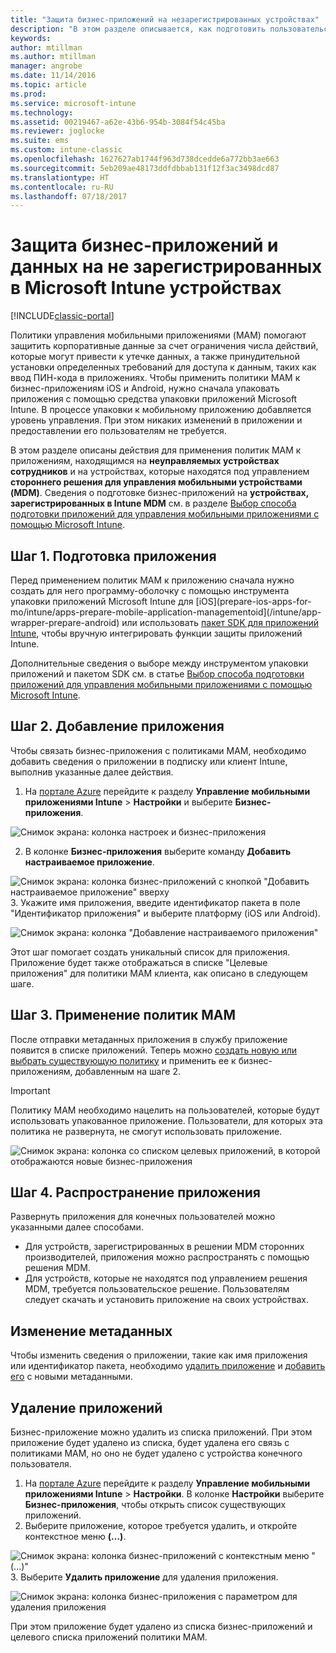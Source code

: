 ```yaml
---
title: "Защита бизнес-приложений на незарегистрированных устройствах"
description: "В этом разделе описывается, как подготовить пользовательские бизнес-приложения, чтобы можно было применять политики управления мобильными приложениями для предотвращения потери данных."
keywords: 
author: mtillman
ms.author: mtillman
manager: angrobe
ms.date: 11/14/2016
ms.topic: article
ms.prod: 
ms.service: microsoft-intune
ms.technology: 
ms.assetid: 00219467-a62e-43b6-954b-3084f54c45ba
ms.reviewer: joglocke
ms.suite: ems
ms.custom: intune-classic
ms.openlocfilehash: 1627627ab1744f963d738dcedde6a772bb3ae663
ms.sourcegitcommit: 5eb209ae48173ddfdbbab131f12f3ac3498dcd87
ms.translationtype: HT
ms.contentlocale: ru-RU
ms.lasthandoff: 07/18/2017
---
```

# <a name="protect-line-of-business-apps-and-data-on-devices-that-are-not-enrolled-in-microsoft-intune"></a>Защита бизнес-приложений и данных на не зарегистрированных в Microsoft Intune устройствах

[!INCLUDE[classic-portal](../includes/classic-portal.md)]

Политики управления мобильными приложениями (MAM) помогают защитить корпоративные данные за счет ограничения числа действий, которые могут привести к утечке данных, а также принудительной установки определенных требований для доступа к данным, таких как ввод ПИН-кода в приложениях. Чтобы применить политики MAM к бизнес-приложениям iOS и Android, нужно сначала упаковать приложения с помощью средства упаковки приложений Microsoft Intune. В процессе упаковки к мобильному приложению добавляется уровень управления. При этом никаких изменений в приложении и предоставлении его пользователям не требуется.  

В этом разделе описаны действия для применения политик MAM к приложениям, находящимся на **неуправляемых устройствах сотрудников** и на устройствах, которые находятся под управлением **стороннего решения для управления мобильными устройствами (MDM)**.  Сведения о подготовке бизнес-приложений на **устройствах, зарегистрированных в Intune MDM** см. в разделе [Выбор способа подготовки приложений для управления мобильными приложениями с помощью Microsoft Intune](/intune/apps-prepare-mobile-application-management).


##  <a name="step-1-prepare-the-app"></a>Шаг 1. Подготовка приложения

Перед применением политик MAM к приложению сначала нужно создать для него программу-оболочку с помощью инструмента упаковки приложений Microsoft Intune для [iOS](prepare-ios-apps-for-mo/intune/apps-prepare-mobile-application-managementoid](/intune/app-wrapper-prepare-android) или использовать [пакет SDK для приложений Intune](/intune/app-sdk), чтобы вручную интегрировать функции защиты приложений Intune.

Дополнительные сведения о выборе между инструментом упаковки приложений и пакетом SDK см. в статье [Выбор способа подготовки приложений для управления мобильными приложениями с помощью Microsoft Intune](/intune/apps-prepare-mobile-application-management).

## <a name="step-2-add-the-app"></a>Шаг 2. Добавление приложения

Чтобы связать бизнес-приложения с политиками MAM, необходимо добавить сведения о приложении в подписку или клиент Intune, выполнив указанные далее действия.

1. На [портале Azure](https://portal.azure.com/) перейдите к разделу **Управление мобильными приложениями Intune** > **Настройки** и выберите **Бизнес-приложения**.

  ![Снимок экрана: колонка настроек и бизнес-приложения](../media/mam-azure-portal-lob-on-settings.png)

2. В колонке **Бизнес-приложения** выберите команду **Добавить настраиваемое приложение**.

  ![Снимок экрана: колонка бизнес-приложений с кнопкой "Добавить настраиваемое приложение" вверху](../media/mam-azure-portal-add-lob-app-action.png)
3.  Укажите имя приложения, введите идентификатор пакета в поле "Идентификатор приложения" и выберите платформу (iOS или Android).

  ![Снимок экрана: колонка "Добавление настраиваемого приложения"](../media/mam-azure-portal-add-app-details.png)

  Этот шаг помогает создать уникальный список для приложения. Приложение будет также отображаться в списке "Целевые приложения" для политики MAM клиента, как описано в следующем шаге.

## <a name="step-3-apply-mam-policies"></a>Шаг 3. Применение политик MAM
После отправки метаданных приложения в службу приложение появится в списке приложений. Теперь можно [создать новую или выбрать существующую политику](create-and-deploy-mobile-app-management-policies-with-microsoft-intune.md) и применить ее к бизнес-приложениям, добавленным на шаге 2.

>[!IMPORTANT]
>Политику MAM необходимо нацелить на пользователей, которые будут использовать упакованное приложение.  Пользователи, для которых эта политика не развернута, не смогут использовать приложение.


  ![Снимок экрана: колонка со списком целевых приложений, в которой отображаются новые бизнес-приложения](../media/mam-azure-portal-lob-on-targeted-app-list.png)
## <a name="step-4-distribute-the-app"></a>Шаг 4. Распространение приложения
Развернуть приложения для конечных пользователей можно указанными далее способами.
* Для устройств, зарегистрированных в решении MDM сторонних производителей, приложения можно распространять с помощью решения MDM.
* Для устройств, которые не находятся под управлением решения MDM, требуется пользовательское решение. Пользователям следует скачать и установить приложение на своих устройствах.

## <a name="change-the-metadata"></a>Изменение метаданных
Чтобы изменить сведения о приложении, такие как имя приложения или идентификатор пакета, необходимо [удалить приложение](#remove-apps) и [добавить его](#step-2-add-the-app) с новыми метаданными.

##  <a name="remove-apps"></a>Удаление приложений
Бизнес-приложение можно удалить из списка приложений. При этом приложение будет удалено из списка, будет удалена его связь с политиками MAM, но оно не будет удалено с устройства конечного пользователя.  

1.  На [портале Azure](https://portal.azure.com/) перейдите к разделу **Управление мобильными приложениями Intune** > **Настройки**. В колонке **Настройки** выберите **Бизнес-приложения**, чтобы открыть список существующих приложений.  
2.  Выберите приложение, которое требуется удалить, и откройте контекстное меню **(...)**.

  ![Снимок экрана: колонка бизнес-приложений с контекстным меню "(...)"](../media/mam-azure-portal-lob-context-menu.png)
3.  Выберите **Удалить приложение** для удаления приложения.

  ![Снимок экрана: колонка бизнес-приложения с параметром для удаления приложения](../media/mam-azure-portal-delete-app.png)

  При этом приложение будет удалено из списка бизнес-приложений и целевого списка приложений политики MAM.
